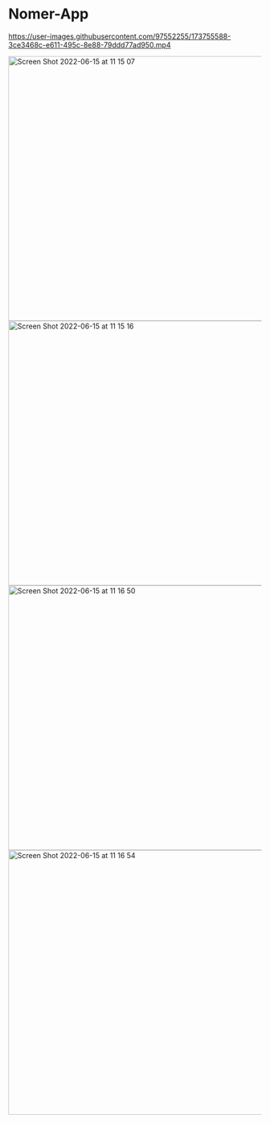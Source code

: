 # Nomer-App




https://user-images.githubusercontent.com/97552255/173755588-3ce3468c-e611-495c-8e88-79ddd77ad950.mp4

<img width="526" alt="Screen Shot 2022-06-15 at 11 15 07" src="https://user-images.githubusercontent.com/97552255/173755940-2fb49c97-6508-4b13-97e2-1e266e81322b.png">

<img width="526" alt="Screen Shot 2022-06-15 at 11 15 16" src="https://user-images.githubusercontent.com/97552255/173755951-e125c091-1e2a-4609-a6aa-4fa120601f41.png">

<img width="526" alt="Screen Shot 2022-06-15 at 11 16 50" src="https://user-images.githubusercontent.com/97552255/173755968-5eb3f061-dff8-48b3-8f6e-1645f68f329e.png">

<img width="526" alt="Screen Shot 2022-06-15 at 11 16 54" src="https://user-images.githubusercontent.com/97552255/173755985-f8baa56b-7f4a-4a59-aee0-b99557249ae4.png">
